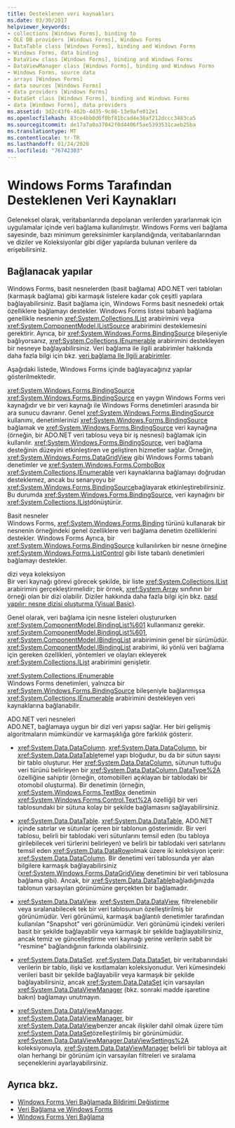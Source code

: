 ```yaml
---
title: Desteklenen veri kaynakları
ms.date: 03/30/2017
helpviewer_keywords:
- collections [Windows Forms], binding to
- OLE DB providers [Windows Forms], Windows Forms
- DataTable class [Windows Forms], binding and Windows Forms
- Windows Forms, data binding
- DataView class [Windows Forms], binding and Windows Forms
- DataViewManager class [Windows Forms], binding and Windows Forms
- Windows Forms, source data
- arrays [Windows Forms]
- data sources [Windows Forms]
- data providers [Windows Forms]
- DataSet class [Windows Forms], binding and Windows Forms
- data [Windows Forms], data providers
ms.assetid: 3d2c43f6-462b-4d35-9c86-13e9afe012e1
ms.openlocfilehash: 83ce4bb0d6f0bf81bcad4e38af212dccc3483ca5
ms.sourcegitcommit: de17a7a0a37042f0d4406f5ae5393531caeb25ba
ms.translationtype: MT
ms.contentlocale: tr-TR
ms.lasthandoff: 01/24/2020
ms.locfileid: "76742303"
---
```

# <a name="data-sources-supported-by-windows-forms"></a>Windows Forms Tarafından Desteklenen Veri Kaynakları
Geleneksel olarak, veritabanlarında depolanan verilerden yararlanmak için uygulamalar içinde veri bağlama kullanılmıştır. Windows Forms veri bağlama sayesinde, bazı minimum gereksinimler karşılandığında, veritabanlarından ve diziler ve Koleksiyonlar gibi diğer yapılarda bulunan verilere da erişebilirsiniz.  
  
## <a name="structures-to-bind-to"></a>Bağlanacak yapılar  
 Windows Forms, basit nesnelerden (basit bağlama) ADO.NET veri tabloları (karmaşık bağlama) gibi karmaşık listelere kadar çok çeşitli yapılara bağlayabilirsiniz. Basit bağlama için, Windows Forms basit nesnedeki ortak özelliklere bağlamayı destekler. Windows Forms listesi tabanlı bağlama genellikle nesnenin <xref:System.Collections.IList> arabirimini veya <xref:System.ComponentModel.IListSource> arabirimini desteklemesini gerektirir. Ayrıca, bir <xref:System.Windows.Forms.BindingSource> bileşeniyle bağlıyorsanız, <xref:System.Collections.IEnumerable> arabirimini destekleyen bir nesneye bağlayabilirsiniz. Veri bağlama ile ilgili arabirimler hakkında daha fazla bilgi için bkz. [veri bağlama Ile Ilgili arabirimler](interfaces-related-to-data-binding.md).  
  
 Aşağıdaki listede, Windows Forms içinde bağlayacağınız yapılar gösterilmektedir.  
  
 <xref:System.Windows.Forms.BindingSource>  
 <xref:System.Windows.Forms.BindingSource> en yaygın Windows Forms veri kaynağıdır ve bir veri kaynağı ile Windows Forms denetimleri arasında bir ara sunucu davranır. Genel <xref:System.Windows.Forms.BindingSource> kullanımı, denetimlerinizi <xref:System.Windows.Forms.BindingSource> bağlamak ve <xref:System.Windows.Forms.BindingSource> veri kaynağına (örneğin, bir ADO.NET veri tablosu veya bir iş nesnesi) bağlamak için kullanılır. <xref:System.Windows.Forms.BindingSource>, veri bağlama desteğinin düzeyini etkinleştiren ve geliştiren hizmetler sağlar. Örneğin, <xref:System.Windows.Forms.DataGridView> gibi Windows Forms tabanlı denetimler ve <xref:System.Windows.Forms.ComboBox> <xref:System.Collections.IEnumerable> veri kaynaklarına bağlamayı doğrudan desteklemez, ancak bu senaryoyu bir <xref:System.Windows.Forms.BindingSource>bağlayarak etkinleştirebilirsiniz. Bu durumda <xref:System.Windows.Forms.BindingSource>, veri kaynağını bir <xref:System.Collections.IList>dönüştürür.  
  
 Basit nesneler  
 Windows Forms, <xref:System.Windows.Forms.Binding> türünü kullanarak bir nesnenin örneğindeki genel özelliklere veri bağlama denetim özelliklerini destekler. Windows Forms Ayrıca, bir <xref:System.Windows.Forms.BindingSource> kullanılırken bir nesne örneğine <xref:System.Windows.Forms.ListControl> gibi liste tabanlı denetimleri bağlamayı destekler.  
  
 dizi veya koleksiyon  
 Bir veri kaynağı görevi görecek şekilde, bir liste <xref:System.Collections.IList> arabirimini gerçekleştirmelidir; bir örnek, <xref:System.Array> sınıfının bir örneği olan bir dizi olabilir. Diziler hakkında daha fazla bilgi için bkz. [nasıl yapılır: nesne dizisi oluşturma (Visual Basic)](https://docs.microsoft.com/previous-versions/visualstudio/visual-studio-2010/487y7874(v=vs.100)).  
  
 Genel olarak, veri bağlama için nesne listeleri oluştururken <xref:System.ComponentModel.BindingList%601> kullanmanız gerekir. <xref:System.ComponentModel.BindingList%601>, <xref:System.ComponentModel.IBindingList> arabiriminin genel bir sürümüdür. <xref:System.ComponentModel.IBindingList> arabirimi, iki yönlü veri bağlama için gereken özellikleri, yöntemleri ve olayları ekleyerek <xref:System.Collections.IList> arabirimini genişletir.  
  
 <xref:System.Collections.IEnumerable>  
 Windows Forms denetimleri, yalnızca bir <xref:System.Windows.Forms.BindingSource> bileşeniyle bağlanmışsa <xref:System.Collections.IEnumerable> arabirimini destekleyen veri kaynaklarına bağlanabilir.  
  
 ADO.NET veri nesneleri  
 ADO.NET, bağlamaya uygun bir dizi veri yapısı sağlar. Her biri gelişmiş algoritmaların mümkündür ve karmaşıklığa göre farklılık gösterir.  
  
- <xref:System.Data.DataColumn>. <xref:System.Data.DataColumn>, bir <xref:System.Data.DataTable>temel yapı bloğudur, bu da bir sütun sayısı bir tablo oluşturur. Her <xref:System.Data.DataColumn>, sütunun tuttuğu veri türünü belirleyen bir <xref:System.Data.DataColumn.DataType%2A> özelliğine sahiptir (örneğin, otomobilleri açıklayan bir tablodaki bir otomobil oluşturma). Bir denetimin (örneğin, <xref:System.Windows.Forms.TextBox> denetimin <xref:System.Windows.Forms.Control.Text%2A> özelliği) bir veri tablosundaki bir sütuna kolay bir şekilde bağlamasını sağlayabilirsiniz.  
  
- <xref:System.Data.DataTable>. <xref:System.Data.DataTable>, ADO.NET içinde satırlar ve sütunlar içeren bir tablonun gösterimidir. Bir veri tablosu, belirli bir tablodaki veri sütunlarını temsil eden (bu tabloya girilebilecek veri türlerini belirleyen) ve belirli bir tablodaki veri satırlarını temsil eden <xref:System.Data.DataRow>olmak üzere iki koleksiyon içerir: <xref:System.Data.DataColumn>. Bir denetimi veri tablosunda yer alan bilgilere karmaşık bağlayabilirsiniz (<xref:System.Windows.Forms.DataGridView> denetimini bir veri tablosuna bağlama gibi). Ancak, bir <xref:System.Data.DataTable>bağladığınızda tablonun varsayılan görünümüne gerçekten bir bağlamadır.  
  
- <xref:System.Data.DataView>. <xref:System.Data.DataView>, filtrelenebilir veya sıralanabilecek tek bir veri tablosunun özelleştirilmiş bir görünümüdür. Veri görünümü, karmaşık bağlantılı denetimler tarafından kullanılan "Snapshot" veri görünümüdür. Veri görünümü içindeki verileri basit bir şekilde bağlayabilir veya karmaşık bir şekilde bağlayabilirsiniz, ancak temiz ve güncelleştirme veri kaynağı yerine verilerin sabit bir "resmine" bağlandığının farkında olabilirsiniz.  
  
- <xref:System.Data.DataSet>. <xref:System.Data.DataSet>, bir veritabanındaki verilerin bir tablo, ilişki ve kısıtlamaları koleksiyonudur. Veri kümesindeki verileri basit bir şekilde bağlayabilir veya karmaşık bir şekilde bağlayabilirsiniz, ancak <xref:System.Data.DataSet> için varsayılan <xref:System.Data.DataViewManager> (bkz. sonraki madde işaretine bakın) bağlamayı unutmayın.  
  
- <xref:System.Data.DataViewManager>. <xref:System.Data.DataViewManager>, bir <xref:System.Data.DataView>benzer ancak ilişkiler dahil olmak üzere tüm <xref:System.Data.DataSet>özelleştirilmiş bir görünümüdür. <xref:System.Data.DataViewManager.DataViewSettings%2A> koleksiyonuyla, <xref:System.Data.DataViewManager> belirli bir tabloya ait olan herhangi bir görünüm için varsayılan filtreleri ve sıralama seçeneklerini ayarlayabilirsiniz.  
  
## <a name="see-also"></a>Ayrıca bkz.

- [Windows Forms Veri Bağlamada Bildirimi Değiştirme](change-notification-in-windows-forms-data-binding.md)
- [Veri Bağlama ve Windows Forms](data-binding-and-windows-forms.md)
- [Windows Forms Veri Bağlama](windows-forms-data-binding.md)
